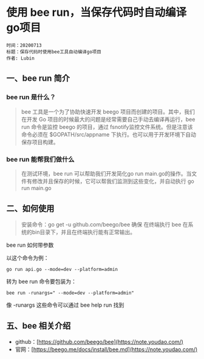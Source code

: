 # 使用 bee run，当保存代码时自动编译go项目

    时间：20200713
    标题：保存代码时使用bee工具自动编译go项目
    作者: Lubin
 
 ## 一、bee run 简介
 
 ### bee run 是什么？
 
> bee 工具是一个为了协助快速开发 beego 项目而创建的项目。其中，我们在开发 Go 项目的时候最大的问题是经常需要自己手动去编译再运行，bee run 命令是监控 beego 的项目，通过 fsnotify监控文件系统。但是注意该命令必须在 $GOPATH/src/appname 下执行。也可以用于开发环境下自动保存项目构建。

### bee run 能帮我们做什么

> 在测试环境，bee run 可以帮助我们开发简化go run main.go的操作。当文件有修改并且保存的时候，它可以帮我们监测到这些变化，并自动执行 go run main.go 

## 二、如何使用

> 安装命令：go get -u github.com/beego/bee
> 确保 在终端执行 bee 在系统的bin目录下，并且在终端执行能有正常输出。

bee run 如何带参数

以这个命令为例：

```
go run api.go --mode=dev --platform=admin 
```

转为 bee run 命令要包装为：

```
bee run -runargs=" --mode=dev --platform=admin"
```

像 -runargs 这些命令可以通过 bee help run 找到

## 五、bee 相关介绍

* github：[https://github.com/beego/bee](https://note.youdao.com/) 
* 官网：[https://beego.me/docs/install/bee.md](https://note.youdao.com/)
    
    